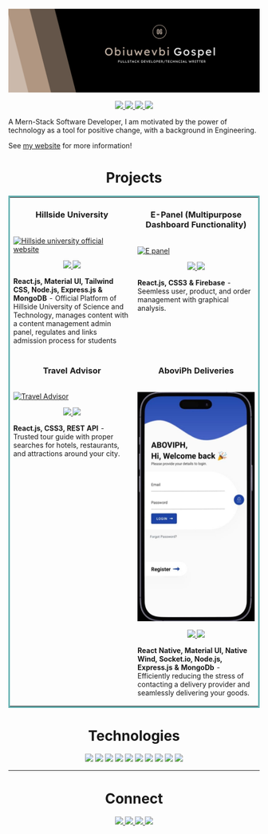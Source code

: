 ![banner](assets/profile.png)

<p align="center">
  <a href="https://shawncharles.com" target="_blank">
    <img src="https://img.shields.io/static/v1?label=|&message=WEBSITE&color=23555f&style=plastic&logo=react&logo-color=white"/>
  </a>
  <a href="[https://shawncharles.com/linkedin](https://www.linkedin.com/in/gospel-obiuwevbi-519722183/)" target="_blank">
    <img src="https://img.shields.io/static/v1?label=|&message=LINKED-IN&color=cdf998&style=plastic&logo=linkedin&logo-color=white"/>
  </a>
  <a href="https://x.com/beardedtech_guy?s=21&t=Isjtu9qnWa0IJ63T5YTWBA" target="_blank">
    <img src="https://img.shields.io/static/v1?label=|&message=TWITTER&color=23555f&style=plastic&logo=twitter&logo-color=white"/>
  </a>
  <a href="https://drive.google.com/file/d/13bAlVKMM5XyJ0qd0qreone612Vdxwfch/view?usp=drive_link" target="_blank">
      <img src="https://img.shields.io/static/v1?label=|&message=RESUME&color=23555f&style=plastic&logo=react&logo-color=white"/>
  </a>
</p>

A Mern-Stack Software Developer, I am motivated by the power of technology as a tool for positive change, with a background in Engineering.

See [my website](https://shawncharles.com) for more information!

<h1 align="center">Projects</h1>
<table bordercolor="#66b2b2">
  
  <tr>
    <td width="50%" valign="top">
      <h3 align="center">Hillside University</h3>
        <br />
        <a target="_blank" href="https://hust.edu.ng/">
            <img src="assets/hust.gif" width="100%" alt="Hillside university official website"/>
        </a>
        <br />
        <p align="center">
          
  <a href="https://github.com/EliteDecode/Hillside-Uni-FE" target="_blank">
    <img src="https://img.shields.io/static/v1?label=|&message=REPO&color=23555f&style=plastic&logo=github&logo-color=white"/>
  </a>  
  <a href="https://hust.edu.ng/" target="_blank">
    <img src="https://img.shields.io/static/v1?label=|&message=VIDEO&color=cdf998&style=plastic&logo=wordpress&logo-color=white"/>
  </a>
      </p>
        <p><strong>React.js, Material UI, Tailwind CSS, Node.js, Express.js & MongoDB </strong> - Official Platform of Hillside University of Science and Technology, manages content with a content management admin panel, regulates and links admission process for students  </p>
    </td>
    <td width="50%" valign="top">
      <h3 align="center">E-Panel (Multipurpose Dashboard Functionality)</h3>
        <br />
      <a target="_blank" href="https://cpanel-c6b08.web.app/">
            <img src="assets/epanel.gif" width="100%"  alt="E panel"/>
        </a>
        <br />
        <p align="center">
          
  <a href="https://github.com/EliteDecode/E-panel" target="_blank">
    <img src="https://img.shields.io/static/v1?label=|&message=REPO&color=23555f&style=plastic&logo=github&logo-color=white"/>
  </a>
  <a href="https://cpanel-c6b08.web.app/" target="_blank">
    <img src="https://img.shields.io/static/v1?label=|&message=WEBSITE&color=cdf998&style=plastic&logo=wordpress&logo-color=white"/>
  </a>
      </p>
        <p><strong>React.js, CSS3 & Firebase</strong> - Seemless user, product, and order management with graphical analysis.</p>
    </td>
  </tr>
  
  <tr>
    <td width="50%" valign="top">
      <h3 align="center">Travel Advisor</h3>
      <br />
        <a target="_blank" href="http://eltravels.netlify.app">
          <img src="assets/traveladvisor.gif" width="100%" alt="Travel Advisor"/>
        </a>
      <br />
        <p align="center">
  <a href="https://github.com/EliteDecode/Eltravels-travel-advisor" target="_blank">
    <img src="https://img.shields.io/static/v1?label=|&message=REPO&color=23555f&style=plastic&logo=github&logo-color=white"/>
  </a>
  <a href="http://eltravels.netlify.app" target="_blank">
    <img src="https://img.shields.io/static/v1?label=|&message=WEBSITE&color=cdf998&style=plastic&logo=wordpress&logo-color=white"/>
  </a>
      </p>
        <p><strong>React.js, CSS3, REST API</strong> - Trusted tour guide with proper searches for hotels, restaurants, and attractions around your city.</p>
    </td>
    <td width="50%" valign="top">
      <h3 align="center">AboviPh Deliveries</h3>
        <br />
        <a target="_blank" href="https://play.google.com/store/apps/details?id=com.abovi.app">
          <img src="assets/abovi.jpg" width="100%" alt="AboviPH"/>
        </a>
        <br />
        <p align="center">
          
  <a href="https://github.com/EliteDecode/Abovi-Deliveries" target="_blank">
    <img src="https://img.shields.io/static/v1?label=|&message=REPO&color=23555f&style=plastic&logo=github&logo-color=white"/>
  </a>
  <a href="https://play.google.com/store/apps/details?id=com.abovi.app" target="_blank">
    <img src="https://img.shields.io/static/v1?label=|&message=WEBSITE&color=cdf998&style=plastic&logo=wordpress&logo-color=white"/>
  </a>
      </p>
        <p><strong>React Native, Material UI, Native Wind, Socket.io, Node.js, Express.js & MongoDb</strong> - Efficiently reducing the stress of contacting a delivery provider and seamlessly delivering your goods.</p>
    </td>
   
  </tr>

 
</table>

<h1 align="center">Technologies</h1>

<p align="center">
    <img src="https://img.shields.io/static/v1?label=|&message=HTML5&color=23555f&style=plastic&logo=html5"/>
    <img src="https://img.shields.io/static/v1?label=|&message=CSS3&color=285f65&style=plastic&logo=css3"/>
    <img src="https://img.shields.io/static/v1?label=|&message=BOOTSTRAP&color=316c5e&style=plastic&logo=bootstrap"/>
    <img src="https://img.shields.io/static/v1?label=|&message=JAVASCRIPT&color=3c7f5d&style=plastic&logo=javascript"/>
    <img src="https://img.shields.io/static/v1?label=|&message=REACT.JS&color=4a935c&style=plastic&logo=react"/>
    <img src="https://img.shields.io/static/v1?label=|&message=TYPESCRIPT&color=4a935c&style=plastic&logo=typescript"/>
    <img src="https://img.shields.io/static/v1?label=|&message=MONGO-DB&color=cdd148&style=plastic&logo=mongodb"/>
    <img src="https://img.shields.io/static/v1?label=|&message=EXPRESS&color=bbb111&style=plastic&logo=express"/>
    <img src="https://img.shields.io/static/v1?label=|&message=GIT&color=cbb148&style=plastic&logo=git"/>
    <img src="https://img.shields.io/static/v1?label=|&message=FIREBASE&color=cbb148&style=plastic&logo=firebase"/>
</p>

---

<h1 align="center">Connect</h1>

<p align="center">
  <a href="https://gospelsportfolio.netlify.app" target="_blank">
    <img src="https://img.shields.io/static/v1?label=|&message=WEBSITE&color=23555f&style=plastic&logo=react&logo-color=white"/>
  </a>
  <a href="https://www.linkedin.com/in/gospel-obiuwevbi-519722183/" target="_blank">
    <img src="https://img.shields.io/static/v1?label=|&message=LINKED-IN&color=cdf998&style=plastic&logo=linkedin&logo-color=white"/>
  </a>
  <a href="https://x.com/beardedtech_guy?s=21&t=Isjtu9qnWa0IJ63T5YTWBA" target="_blank">
    <img src="https://img.shields.io/static/v1?label=|&message=TWITTER&color=23555f&style=plastic&logo=twitter&logo-color=white"/>
  </a>
  <a href="https://drive.google.com/file/d/13bAlVKMM5XyJ0qd0qreone612Vdxwfch/view?usp=drive_link" target="_blank">
      <img src="https://img.shields.io/static/v1?label=|&message=RESUME&color=23555f&style=plastic&logo=react&logo-color=white"/>
  </a>
</p>
